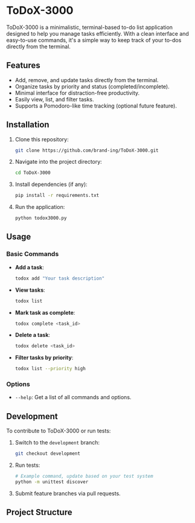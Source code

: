 # ToDoX-3000

ToDoX-3000 is a minimalistic, terminal-based to-do list application designed to help you manage tasks efficiently. With a clean interface and easy-to-use commands, it's a simple way to keep track of your to-dos directly from the terminal.

## Features

- Add, remove, and update tasks directly from the terminal.
- Organize tasks by priority and status (completed/incomplete).
- Minimal interface for distraction-free productivity.
- Easily view, list, and filter tasks.
- Supports a Pomodoro-like time tracking (optional future feature).
  
## Installation

1. Clone this repository:

    ```bash
    git clone https://github.com/brand-ing/ToDoX-3000.git
    ```

2. Navigate into the project directory:

    ```bash
    cd ToDoX-3000
    ```

3. Install dependencies (if any):

    ```bash
    pip install -r requirements.txt
    ```

4. Run the application:

    ```bash
    python todox3000.py
    ```

## Usage

### Basic Commands

- **Add a task**:
    ```bash
    todox add "Your task description"
    ```

- **View tasks**:
    ```bash
    todox list
    ```

- **Mark task as complete**:
    ```bash
    todox complete <task_id>
    ```

- **Delete a task**:
    ```bash
    todox delete <task_id>
    ```

- **Filter tasks by priority**:
    ```bash
    todox list --priority high
    ```

### Options

- `--help`: Get a list of all commands and options.
  
## Development

To contribute to ToDoX-3000 or run tests:

1. Switch to the `development` branch:

    ```bash
    git checkout development
    ```

2. Run tests:

    ```bash
    # Example command, update based on your test system
    python -m unittest discover
    ```

3. Submit feature branches via pull requests.

## Project Structure

